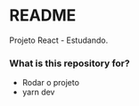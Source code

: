 # README #

Projeto React  - Estudando. 
### What is this repository for? ###

* Rodar o projeto 
* yarn dev
